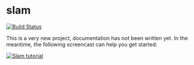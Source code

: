 # slam

[![Build Status](https://travis-ci.org/miguelgrinberg/slam.png?branch=master)](https://travis-ci.org/miguelgrinberg/slam)

This is a very new project, documentation has not been written yet. In the meantime, the following screencast can help you get started:

[![Slam tutorial](https://asciinema.org/a/djn6tqwsy8gd14wrugkfzl6k4.png)](https://asciinema.org/a/djn6tqwsy8gd14wrugkfzl6k4)
